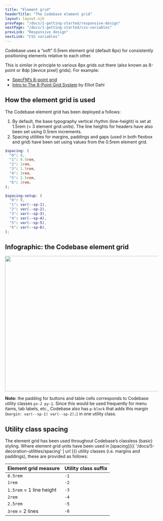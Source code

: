 ```yaml
---
title: "Element grid"
headerTitle: "The Codebase element grid"
layout: layout.njk
prevPage: "/docs/1-getting-started/responsive-design"
nextPage: "/docs/1-getting-started/css-variables"
prevLink: "Responsive design"
nextLink: "CSS variables"
---
```


Codebase uses a “soft” 0.5rem element grid (default 8px) for consistently positioning elements relative to each other.

This is similar in principle to various 8px grids out there (also known as 8-point or 8dp [device pixel] grids). For example:

* [SpecFM’s 8-point grid](https://spec.fm/specifics/8-pt-grid)
* [Intro to The 8-Point Grid System](https://builttoadapt.io/intro-to-the-8-point-grid-system-d2573cde8632) by Elliot Dahl

## How the element grid is used

The Codebase element grid has been deployed a follows:

1. By default, the base typography vertical rhythm (line-height) is set at 1.5rem (= 3 element grid units). 
 The line heights for headers have also been set using 0.5rem increments.
2. Spacing utilities for margins, paddings and gaps (used in both flexbox and grid) have been set using values from the 0.5rem element grid.

```scss
$spacing: (
  "0": 0,
  "1": 0.5rem,
  "2": 1rem,
  "3": 1.5rem,
  "4": 2rem,
  "5": 2.5rem,
  "6": 3rem,
);

$spacing-setup: (
  "0": 0,
  "1": var(--sp-1),
  "2": var(--sp-2),
  "3": var(--sp-3),
  "4": var(--sp-4),
  "5": var(--sp-5),
  "6": var(--sp-6),
);
```

## Infographic: the Codebase element grid

<div class="my-6">
<img src="{{ '/img/element-grid.svg' | url }}" width="736" height="446">
</div>

**Note:** the padding for buttons and table cells corresponds to Codebase utility classes `px-2 py-1`. Since this would be used frequently for menu itams, tab labels, etc., Codebase also has `p-block` that adds this margin (`margin: var(--sp-1) var(--sp-2);`) in one utility class.

## Utility class spacing

The element grid has been used throughout Codebase’s classless (basic) styling. Where element grid units have been used in [spacing]({{ '/docs/5-decoration-utilities/spacing' | url }}) utility classes (i.e. margins and paddings), these are provided as follows:

<table class="table">
  <thead>
    <tr>
      <th>Element grid measure</th>
      <th>Utility class suffix</th>
    </tr>
  </thead>
  <tbody>
    <tr>
      <td><code>0.5rem</code></td>
      <td><code>-1</code></td>
    </tr>
    <tr>
      <td><code>1rem</code></td>
      <td><code>-2</code></td>
    </tr>
    <tr>
      <td><code>1.5rem</code> = 1 line height</td>
      <td><code>-3</code></td>
    </tr>
    <tr>
      <td><code>2rem</code></td>
      <td><code>-4</code></td>
    </tr>
    <tr>
      <td><code>2.5rem</code></td>
      <td><code>-5</code></td>
    </tr>
    <tr>
      <td><code>3rem</code> = 2 lines</td>
      <td><code>-6</code></td>
    </tr>
  </tbody>
</table>